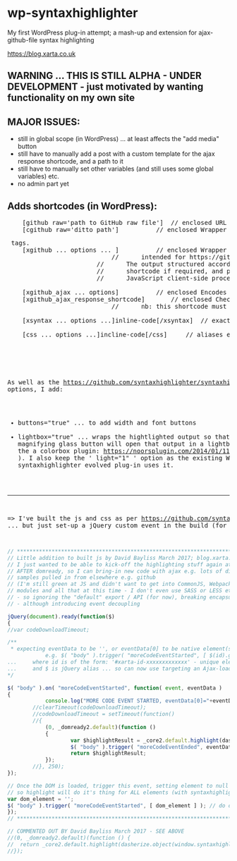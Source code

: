 # wp-syntaxhighlighter
My first WordPress plug-in attempt; a mash-up and extension for ajax-github-file syntax highlighting

https://blog.xarta.co.uk

## WARNING       ... THIS IS STILL ALPHA - UNDER DEVELOPMENT - just motivated by wanting functionality on my own site  

## MAJOR ISSUES: 

* still in global scope (in WordPress) ... at least affects the "add media" button  
* still have to manually add a post with a custom template for the ajax response shortcode, and a path to it   
* still have to manually set other variables (and still uses some global variables) etc.  
* no admin part yet    

## Adds shortcodes (in WordPress):
<pre>
    [github raw='path to GitHub raw file']	// enclosed	URL constrained in the plug-in
    [cgithub raw='ditto path']			// enclosed	Wrapper for github shortcode ... returns raw file escaped in <pre> tags.
    [xgithub ... options ... ]			// enclosed	Wrapper for github shortcode, combining the file returned with options 
    						//		intended for https://github.com/syntaxhighlighter/syntaxhighlighter.
						//		The output structured according to my addtional options, invoking the lighbox
						//		shortcode if required, and providing css classes & id in preparation for
						//		JavaScript client-side processing.
   
    [xgithub_ajax ... options]			// enclosed	Encodes and outputs info to make an ajax request, json/base64 encoding [xgithub ... options ...] shortcode.
    [xgithub_ajax_response_shortcode]		// enclosed	Checks $_POST and decodes [xgithub ... options ...] to recreate the shortcode for processing, for a response.
    						//		nb: this shortcode must run on a custom post type that only responds with WordPress **the_content**
                                            
    [xsyntax ... options ...]inline-code[/xsyntax]	// exactly like the [xgithub] shortcode, except uses inline code rather than a GitHub URL for raw files.
   
    [css ... options ...]incline-code[/css]		// aliases e.g. css, c#, js, php and so on ... aliases for [xsyntax ... options ...]inline-code[/xsyntax]
 
 </pre>
 
As well as the https://github.com/syntaxhighlighter/syntaxhighlighter options, I add:

* buttons="true" 	... to add width and font buttons
* lightbox="true" 	... wraps the hightlighted output so that a magnifying glass button will open that output in a lightbox  (I just use the a colorbox plugin: 
https://noorsplugin.com/2014/01/11/wordpress-colorbox-plugin/ ).  I also keep the ' light="1" ' option as the existing WordPress syntaxhighlighter evolved plug-in uses it.

---
 
 => I've built the js and css as per https://github.com/syntaxhighlighter/syntaxhighlighter
    	... but just set-up a jQuery custom event in the build (for now) ...    
   
```javascript 
// **********************************************************************************
// Little addition to built js by David Bayliss March 2017; blog.xarta.co.uk
// I just wanted to be able to kick-off the highlighting stuff again at any time
// AFTER domready, so I can bring-in new code with ajax e.g. lots of different code
// samples pulled in from elsewhere e.g. github
// (I'm still green at JS and didn't want to get into CommonJS, Webpack and importing
// modules and all that at this time - I don't even use SASS or LESS etc. yet!!!
// - so ignoring the "default" export / API (for now), breaking encapsulation/portability
// - although introducing event decoupling

jQuery(document).ready(function($) 
{
//var codeDownloadTimeout;

/**
 * expecting eventData to be '', or eventData[0] to be native element(s)
			e.g. $( "body" ).trigger( "moreCodeEventStarted", [ $(id).get() ] ); 
... 	where id is of the form: '#xarta-id-xxxxxxxxxxxxx' - unique element id
... 	and $ is jQuery alias ... so can now use targeting an Ajax-loaded-element!
*/

$( "body" ).on( "moreCodeEventStarted", function( event, eventData ) 
{
			console.log("MORE CODE EVENT STARTED, eventData[0]="+eventData[0]);
		//clearTimeout(codeDownloadTimeout);
		//codeDownloadTimeout = setTimeout(function() 
		//{
			(0, _domready2.default)(function () 
			{
					var $highlightResult = _core2.default.highlight(dasherize.object(window.syntaxhighlighterConfig || {}), eventData[0]);
					$( "body" ).trigger( "moreCodeEventEnded", eventData[0] );
					return $highlightResult;
			});
		//}, 250);
});

// Once the DOM is loaded, trigger this event, setting element to null
// so highlight will do it's thing for ALL elements (with syntaxhighlighter class)
var dom_element = '';
$( "body" ).trigger( "moreCodeEventStarted", [ dom_element ] ); // do on domready etc.  
});
// ***********************************************************************************

// COMMENTED OUT BY David Bayliss March 2017 - SEE ABOVE
//(0, _domready2.default)(function () {
//  return _core2.default.highlight(dasherize.object(window.syntaxhighlighterConfig || {}));
//});
```
